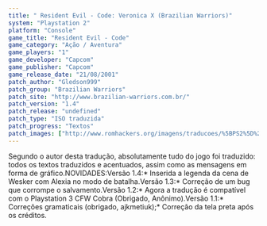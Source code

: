 ```yaml
---
title: " Resident Evil - Code: Veronica X (Brazilian Warriors)"
system: "Playstation 2"
platform: "Console"
game_title: "Resident Evil - Code"
game_category: "Ação / Aventura"
game_players: "1"
game_developer: "Capcom"
game_publisher: "Capcom"
game_release_date: "21/08/2001"
patch_author: "Gledson999"
patch_group: "Brazilian Warriors"
patch_site: "http://www.brazilian-warriors.com.br/"
patch_version: "1.4"
patch_release: "undefined"
patch_type: "ISO traduzida"
patch_progress: "Textos"
patch_images: ["http://www.romhackers.org/imagens/traducoes/%5BPS2%5D%20Resident%20Evil%20-%20Code%20Veronica%20X%20-%20Brazilian%20Warriors%20-%201.jpg","http://www.romhackers.org/imagens/traducoes/%5BPS2%5D%20Resident%20Evil%20-%20Code%20Veronica%20X%20-%20Brazilian%20Warriors%20-%202.jpg","http://www.romhackers.org/imagens/traducoes/%5BPS2%5D%20Resident%20Evil%20-%20Code%20Veronica%20X%20-%20Brazilian%20Warriors%20-%203.jpg"]
---
```

Segundo o autor desta tradução, absolutamente tudo do jogo foi traduzido: todos os textos traduzidos e acentuados, assim como as mensagens em forma de gráfico.NOVIDADES:Versão 1.4:* Inserida a legenda da cena de Wesker com Alexia no modo de batalha.Versão 1.3:* Correção de um bug que corrompe o salvamento.Versão 1.2:* Agora a tradução é compatível com o Playstation 3 CFW Cobra (Obrigado, Anônimo).Versão 1.1:* Correções gramaticais (obrigado, ajkmetiuk);* Correção da tela preta após os créditos.